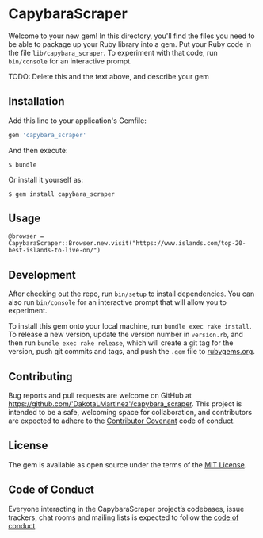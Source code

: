 # CapybaraScraper

Welcome to your new gem! In this directory, you'll find the files you need to be able to package up your Ruby library into a gem. Put your Ruby code in the file `lib/capybara_scraper`. To experiment with that code, run `bin/console` for an interactive prompt.

TODO: Delete this and the text above, and describe your gem

## Installation

Add this line to your application's Gemfile:

```ruby
gem 'capybara_scraper'
```

And then execute:

    $ bundle

Or install it yourself as:

    $ gem install capybara_scraper

## Usage

```@browser = CapybaraScraper::Browser.new.visit("https://www.islands.com/top-20-best-islands-to-live-on/")```

## Development

After checking out the repo, run `bin/setup` to install dependencies. You can also run `bin/console` for an interactive prompt that will allow you to experiment.

To install this gem onto your local machine, run `bundle exec rake install`. To release a new version, update the version number in `version.rb`, and then run `bundle exec rake release`, which will create a git tag for the version, push git commits and tags, and push the `.gem` file to [rubygems.org](https://rubygems.org).

## Contributing

Bug reports and pull requests are welcome on GitHub at https://github.com/'DakotaLMartinez'/capybara_scraper. This project is intended to be a safe, welcoming space for collaboration, and contributors are expected to adhere to the [Contributor Covenant](http://contributor-covenant.org) code of conduct.

## License

The gem is available as open source under the terms of the [MIT License](https://opensource.org/licenses/MIT).

## Code of Conduct

Everyone interacting in the CapybaraScraper project’s codebases, issue trackers, chat rooms and mailing lists is expected to follow the [code of conduct](https://github.com/'DakotaLMartinez'/capybara_scraper/blob/master/CODE_OF_CONDUCT.md).

